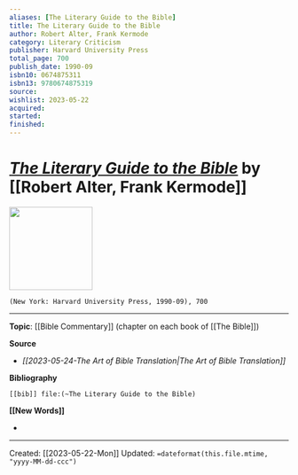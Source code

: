 ```yaml
---
aliases: [The Literary Guide to the Bible]
title: The Literary Guide to the Bible
author: Robert Alter, Frank Kermode
category: Literary Criticism
publisher: Harvard University Press
total_page: 700
publish_date: 1990-09
isbn10: 0674875311
isbn13: 9780674875319
source: 
wishlist: 2023-05-22
acquired: 
started: 
finished: 
---
```

# *[The Literary Guide to the Bible]()* by [[Robert Alter, Frank Kermode]]

<img src="http://books.google.com/books/content?id=O4hYlvzWui8C&printsec=frontcover&img=1&zoom=1&edge=curl&source=gbs_api" width=150>

`(New York: Harvard University Press, 1990-09), 700`



--- 
**Topic**: [[Bible Commentary]] (chapter on each book of [[The Bible]])

**Source**
- *[[2023-05-24-The Art of Bible Translation|The Art of Bible Translation]]*

**Bibliography**

```query
[[bib]] file:(~The Literary Guide to the Bible)
```
 

**[[New Words]]**

- 

---
Created: [[2023-05-22-Mon]]
Updated: `=dateformat(this.file.mtime, "yyyy-MM-dd-ccc")`
